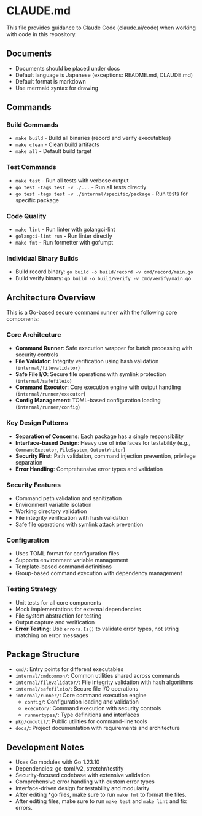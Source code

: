 # CLAUDE.md

This file provides guidance to Claude Code (claude.ai/code) when working with code in this repository.

## Documents
- Documents should be placed under docs
- Default language is Japanese (exceptions: README.md, CLAUDE.md)
- Default format is markdown
- Use mermaid syntax for drawing

## Commands

### Build Commands
- `make build` - Build all binaries (record and verify executables)
- `make clean` - Clean build artifacts
- `make all` - Default build target

### Test Commands
- `make test` - Run all tests with verbose output
- `go test -tags test -v ./...` - Run all tests directly
- `go test -tags test -v ./internal/specific/package` - Run tests for specific package

### Code Quality
- `make lint` - Run linter with golangci-lint
- `golangci-lint run` - Run linter directly
- `make fmt` - Run formetter with gofumpt

### Individual Binary Builds
- Build record binary: `go build -o build/record -v cmd/record/main.go`
- Build verify binary: `go build -o build/verify -v cmd/verify/main.go`

## Architecture Overview

This is a Go-based secure command runner with the following core components:

### Core Architecture
- **Command Runner**: Safe execution wrapper for batch processing with security controls
- **File Validator**: Integrity verification using hash validation (`internal/filevalidator`)
- **Safe File I/O**: Secure file operations with symlink protection (`internal/safefileio`)
- **Command Executor**: Core execution engine with output handling (`internal/runner/executor`)
- **Config Management**: TOML-based configuration loading (`internal/runner/config`)

### Key Design Patterns
- **Separation of Concerns**: Each package has a single responsibility
- **Interface-based Design**: Heavy use of interfaces for testability (e.g., `CommandExecutor`, `FileSystem`, `OutputWriter`)
- **Security First**: Path validation, command injection prevention, privilege separation
- **Error Handling**: Comprehensive error types and validation

### Security Features
- Command path validation and sanitization
- Environment variable isolation
- Working directory validation
- File integrity verification with hash validation
- Safe file operations with symlink attack prevention

### Configuration
- Uses TOML format for configuration files
- Supports environment variable management
- Template-based command definitions
- Group-based command execution with dependency management

### Testing Strategy
- Unit tests for all core components
- Mock implementations for external dependencies
- File system abstraction for testing
- Output capture and verification
- **Error Testing**: Use `errors.Is()` to validate error types, not string matching on error messages

## Package Structure

- `cmd/`: Entry points for different executables
- `internal/cmdcommon/`: Common utilities shared across commands
- `internal/filevalidator/`: File integrity validation with hash algorithms
- `internal/safefileio/`: Secure file I/O operations
- `internal/runner/`: Core command execution engine
  - `config/`: Configuration loading and validation
  - `executor/`: Command execution with security controls
  - `runnertypes/`: Type definitions and interfaces
- `pkg/cmdutil/`: Public utilities for command-line tools
- `docs/`: Project documentation with requirements and architecture

## Development Notes

- Uses Go modules with Go 1.23.10
- Dependencies: go-toml/v2, stretchr/testify
- Security-focused codebase with extensive validation
- Comprehensive error handling with custom error types
- Interface-driven design for testability and modularity
- After editing *go files, make sure to run `make fmt` to format the files.
- After editing files, make sure to run `make test` and `make lint` and fix errors.
